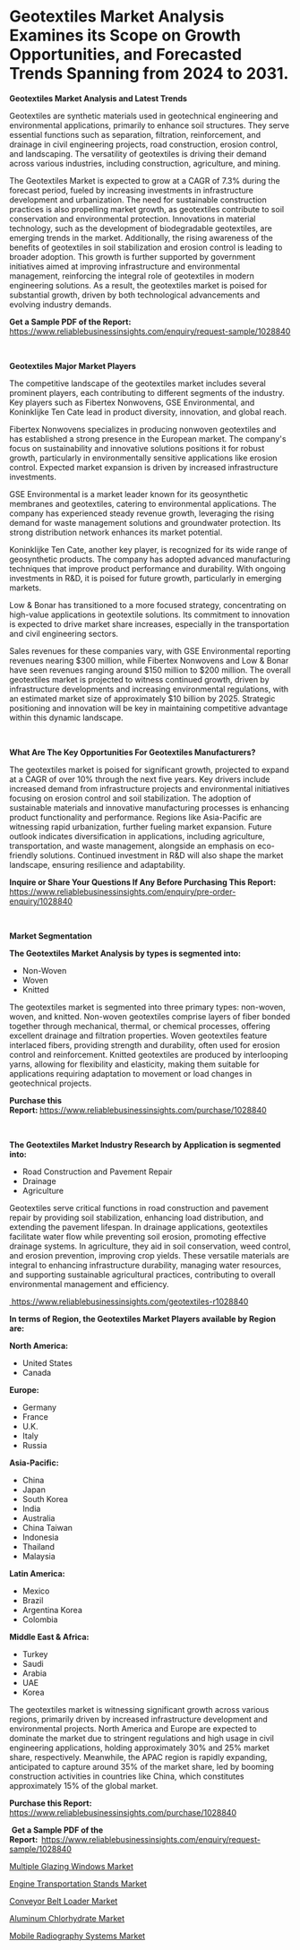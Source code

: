 <p><h1>Geotextiles Market Analysis Examines its Scope on Growth Opportunities, and Forecasted Trends Spanning from 2024 to 2031.</h1></p><p><strong>Geotextiles Market Analysis and Latest Trends</strong></p>
<p><p>Geotextiles are synthetic materials used in geotechnical engineering and environmental applications, primarily to enhance soil structures. They serve essential functions such as separation, filtration, reinforcement, and drainage in civil engineering projects, road construction, erosion control, and landscaping. The versatility of geotextiles is driving their demand across various industries, including construction, agriculture, and mining.</p><p>The Geotextiles Market is expected to grow at a CAGR of 7.3% during the forecast period, fueled by increasing investments in infrastructure development and urbanization. The need for sustainable construction practices is also propelling market growth, as geotextiles contribute to soil conservation and environmental protection. Innovations in material technology, such as the development of biodegradable geotextiles, are emerging trends in the market. Additionally, the rising awareness of the benefits of geotextiles in soil stabilization and erosion control is leading to broader adoption. This growth is further supported by government initiatives aimed at improving infrastructure and environmental management, reinforcing the integral role of geotextiles in modern engineering solutions. As a result, the geotextiles market is poised for substantial growth, driven by both technological advancements and evolving industry demands.</p></p>
<p><strong>Get a Sample PDF of the Report:&nbsp;</strong> <a href="https://www.reliablebusinessinsights.com/enquiry/request-sample/1028840">https://www.reliablebusinessinsights.com/enquiry/request-sample/1028840</a></p>
<p>&nbsp;</p>
<p><strong>Geotextiles Major Market Players</strong></p>
<p><p>The competitive landscape of the geotextiles market includes several prominent players, each contributing to different segments of the industry. Key players such as Fibertex Nonwovens, GSE Environmental, and Koninklijke Ten Cate lead in product diversity, innovation, and global reach.</p><p>Fibertex Nonwovens specializes in producing nonwoven geotextiles and has established a strong presence in the European market. The company's focus on sustainability and innovative solutions positions it for robust growth, particularly in environmentally sensitive applications like erosion control. Expected market expansion is driven by increased infrastructure investments.</p><p>GSE Environmental is a market leader known for its geosynthetic membranes and geotextiles, catering to environmental applications. The company has experienced steady revenue growth, leveraging the rising demand for waste management solutions and groundwater protection. Its strong distribution network enhances its market potential.</p><p>Koninklijke Ten Cate, another key player, is recognized for its wide range of geosynthetic products. The company has adopted advanced manufacturing techniques that improve product performance and durability. With ongoing investments in R&D, it is poised for future growth, particularly in emerging markets.</p><p>Low & Bonar has transitioned to a more focused strategy, concentrating on high-value applications in geotextile solutions. Its commitment to innovation is expected to drive market share increases, especially in the transportation and civil engineering sectors.</p><p>Sales revenues for these companies vary, with GSE Environmental reporting revenues nearing $300 million, while Fibertex Nonwovens and Low & Bonar have seen revenues ranging around $150 million to $200 million. The overall geotextiles market is projected to witness continued growth, driven by infrastructure developments and increasing environmental regulations, with an estimated market size of approximately $10 billion by 2025. Strategic positioning and innovation will be key in maintaining competitive advantage within this dynamic landscape.</p></p>
<p>&nbsp;</p>
<p><strong>What Are The Key Opportunities For Geotextiles Manufacturers?</strong></p>
<p><p>The geotextiles market is poised for significant growth, projected to expand at a CAGR of over 10% through the next five years. Key drivers include increased demand from infrastructure projects and environmental initiatives focusing on erosion control and soil stabilization. The adoption of sustainable materials and innovative manufacturing processes is enhancing product functionality and performance. Regions like Asia-Pacific are witnessing rapid urbanization, further fueling market expansion. Future outlook indicates diversification in applications, including agriculture, transportation, and waste management, alongside an emphasis on eco-friendly solutions. Continued investment in R&D will also shape the market landscape, ensuring resilience and adaptability.</p></p>
<p><strong>Inquire or Share Your Questions If Any Before Purchasing This Report:</strong> <a href="https://www.reliablebusinessinsights.com/enquiry/pre-order-enquiry/1028840">https://www.reliablebusinessinsights.com/enquiry/pre-order-enquiry/1028840</a></p>
<p>&nbsp;</p>
<p><strong>Market Segmentation</strong></p>
<p><strong>The Geotextiles Market Analysis by types is segmented into:</strong></p>
<p><ul><li>Non-Woven</li><li>Woven</li><li>Knitted</li></ul></p>
<p><p>The geotextiles market is segmented into three primary types: non-woven, woven, and knitted. Non-woven geotextiles comprise layers of fiber bonded together through mechanical, thermal, or chemical processes, offering excellent drainage and filtration properties. Woven geotextiles feature interlaced fibers, providing strength and durability, often used for erosion control and reinforcement. Knitted geotextiles are produced by interlooping yarns, allowing for flexibility and elasticity, making them suitable for applications requiring adaptation to movement or load changes in geotechnical projects.</p></p>
<p><strong>Purchase this Report:&nbsp;</strong><a href="https://www.reliablebusinessinsights.com/purchase/1028840">https://www.reliablebusinessinsights.com/purchase/1028840</a></p>
<p>&nbsp;</p>
<p><strong>The Geotextiles Market Industry Research by Application is segmented into:</strong></p>
<p><ul><li>Road Construction and Pavement Repair</li><li>Drainage</li><li>Agriculture</li></ul></p>
<p><p>Geotextiles serve critical functions in road construction and pavement repair by providing soil stabilization, enhancing load distribution, and extending the pavement lifespan. In drainage applications, geotextiles facilitate water flow while preventing soil erosion, promoting effective drainage systems. In agriculture, they aid in soil conservation, weed control, and erosion prevention, improving crop yields. These versatile materials are integral to enhancing infrastructure durability, managing water resources, and supporting sustainable agricultural practices, contributing to overall environmental management and efficiency.</p></p>
<p><a href="https://www.reliablebusinessinsights.com/geotextiles-r1028840">&nbsp;https://www.reliablebusinessinsights.com/geotextiles-r1028840</a></p>
<p><strong>In terms of Region, the Geotextiles Market Players available by Region are:</strong></p>
<p>
    <p> <strong> North America: </strong>
        <ul>
            <li>United States</li>
            <li>Canada</li>
        </ul>
        </p> 
    <p> <strong> Europe: </strong>
        <ul>
            <li>Germany</li>
            <li>France</li>
            <li>U.K.</li>
            <li>Italy</li>
            <li>Russia</li>
        </ul>
        </p> 
    <p> <strong> Asia-Pacific: </strong>
        <ul>
            <li>China</li>
            <li>Japan</li>
            <li>South Korea</li>
            <li>India</li>
            <li>Australia</li>
            <li>China Taiwan</li>
            <li>Indonesia</li>
            <li>Thailand</li>
            <li>Malaysia</li>
        </ul>
        </p> 
    <p> <strong> Latin America: </strong>
        <ul>
            <li>Mexico</li>
            <li>Brazil</li>
            <li>Argentina Korea</li>
            <li>Colombia</li>
        </ul>
        </p> 
    <p> <strong> Middle East & Africa: </strong>
        <ul>
            <li>Turkey</li>
            <li>Saudi</li>
            <li>Arabia</li>
            <li>UAE</li>
            <li>Korea</li>
        </ul>
    </p>
    </p>
<p><p>The geotextiles market is witnessing significant growth across various regions, primarily driven by increased infrastructure development and environmental projects. North America and Europe are expected to dominate the market due to stringent regulations and high usage in civil engineering applications, holding approximately 30% and 25% market share, respectively. Meanwhile, the APAC region is rapidly expanding, anticipated to capture around 35% of the market share, led by booming construction activities in countries like China, which constitutes approximately 15% of the global market.</p></p>
<p><strong>Purchase this Report: </strong><a href="https://www.reliablebusinessinsights.com/purchase/1028840">https://www.reliablebusinessinsights.com/purchase/1028840</a></p>
<p>&nbsp;<strong>Get a Sample PDF of the Report:&nbsp;&nbsp;</strong><a href="https://www.reliablebusinessinsights.com/enquiry/request-sample/1028840">https://www.reliablebusinessinsights.com/enquiry/request-sample/1028840</a></p>
<p><strong></strong></p>
<p><p><a href="https://issuu.com/reportprime-2/docs/multiple-glazing-windows-market-siz_f664bfe3b58a01">Multiple Glazing Windows Market</a></p><p><a href="https://www.linkedin.com/pulse/engine-transportation-stands-market-share-size-trends-industry-zs71c?trackingId=THP2RDR6SvONtAjIHSr8GQ%3D%3D">Engine Transportation Stands Market</a></p><p><a href="https://www.linkedin.com/pulse/global-conveyor-belt-loader-market-size-share-analysis-product-nxalc?trackingId=Soez%2BH2WS3Snpg93c1iavg%3D%3D">Conveyor Belt Loader Market</a></p><p><a href="https://github.com/bmorecock/Market-Research-Report-List-5/blob/main/aluminum-chlorhydrate-market.md">Aluminum Chlorhydrate Market</a></p><p><a href="https://www.linkedin.com/pulse/mobile-radiography-systems-market-outlook-forecast-from-2024-zwewe?trackingId=FuvT3SHSSRyhPUCfA84I4g%3D%3D">Mobile Radiography Systems Market</a></p></p>